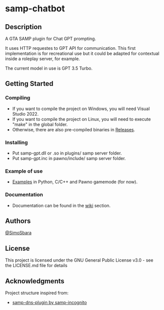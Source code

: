 # samp-chatbot


## Description

A GTA SAMP plugin for Chat GPT prompting.

It uses HTTP requestes to GPT API for communication.
This first implementation is for recreational use but it could be adapted for contextual inside a roleplay server, for example.

The current model in use is GPT 3.5 Turbo.

## Getting Started

### Compiling

* If you want to compile the project on Windows, you will need Visual Studio 2022.
* If you want to compile the project on Linux, you will need to execute "make" in the global folder.
* Otherwise, there are also pre-compiled binaries in [Releases](https://github.com/SimoSbara/samp-chat-gpt/releases).

### Installing

* Put samp-gpt.dll or .so in plugins/ samp server folder.
* Put samp-gpt.inc in pawno/include/ samp server folder.

### Example of use
* [Examples](https://github.com/SimoSbara/samp-shared-memory/tree/main/Examples) in Python, C/C++ and Pawno gamemode (for now).

### Documentation
* Documentation can be found in the [wiki](https://github.com/SimoSbara/samp-chat-gpt/wiki) section.

## Authors
[@SimoSbara](https://github.com/SimoSbara)

## License
This project is licensed under the GNU General Public License v3.0 - see the LICENSE.md file for details

## Acknowledgments

Project structure inspired from:
* [samp-dns-plugin by samp-incognito](https://github.com/samp-incognito/samp-dns-plugin)
